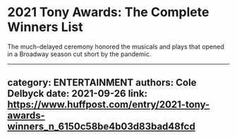 # 2021 Tony Awards: The Complete Winners List

The much-delayed ceremony honored the musicals and plays that opened in a Broadway season cut short by the pandemic.

---
category: ENTERTAINMENT
authors: Cole Delbyck
date: 2021-09-26
link: https://www.huffpost.com/entry/2021-tony-awards-winners_n_6150c58be4b03d83bad48fcd
---
